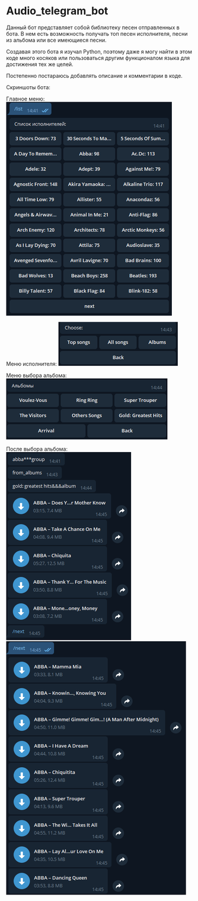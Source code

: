 # Audio_telegram_bot
Данный бот представляет собой библиотеку песен отправленных в бота. В нем есть возможность получать топ песен исполнителя, песни из альбома или все имеющиеся песни.

Создавая этого бота я изучал Python, поэтому даже я могу найти в этом коде много косяков или пользоваться другим функционалом языка для достижения тех же целей.

Постепенно постараюсь добавлять описание и комментарии в коде.

Скриншоты бота:

Главное меню:
![alt text](https://github.com/baddll/Audio_telegram_bot/blob/master/screenshorts/%D0%98%D1%81%D0%BF%D0%BE%D0%BB%D0%BD%D0%B8%D1%82%D0%B5%D0%BB%D0%B8.PNG)

Меню исполнителя:
![alt text](https://github.com/baddll/Audio_telegram_bot/blob/master/screenshorts/%D0%9C%D0%B5%D0%BD%D1%8E%20%D0%B8%D1%81%D0%BF%D0%BE%D0%BB%D0%BD%D0%B8%D1%82%D0%B5%D0%BB%D1%8F.PNG)

Меню выбора альбома:
![alt text](https://github.com/baddll/Audio_telegram_bot/blob/master/screenshorts/%D0%90%D0%BB%D1%8C%D0%B1%D0%BE%D0%BC%D1%8B%20%D0%B8%D1%81%D0%BF%D0%BE%D0%BB%D0%BD%D0%B8%D1%82%D0%B5%D0%BB%D1%8F.PNG)

После выбора альбома:
![alt text](https://github.com/baddll/Audio_telegram_bot/blob/master/screenshorts/%D0%9F%D0%B5%D1%81%D0%BD%D0%B8%20%D0%B8%D0%B7%20%D0%B0%D0%BB%D1%8C%D0%B1%D0%BE%D0%BC%D0%B0%201.PNG)
![alt text](https://github.com/baddll/Audio_telegram_bot/blob/master/screenshorts/%D0%9F%D0%B5%D1%81%D0%BD%D0%B8%20%D0%B8%D0%B7%20%D0%B0%D0%BB%D1%8C%D0%B1%D0%BE%D0%BC%D0%B0%202.PNG)
